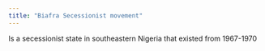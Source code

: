 ```yaml
---
title: "Biafra Secessionist movement"
---
```

Is a secessionist state in southeastern Nigeria that existed from 1967-1970

